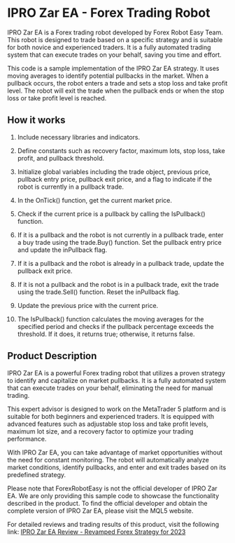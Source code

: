 # IPRO Zar EA - Forex Trading Robot

IPRO Zar EA is a Forex trading robot developed by Forex Robot Easy Team. This robot is designed to trade based on a specific strategy and is suitable for both novice and experienced traders. It is a fully automated trading system that can execute trades on your behalf, saving you time and effort.

This code is a sample implementation of the IPRO Zar EA strategy. It uses moving averages to identify potential pullbacks in the market. When a pullback occurs, the robot enters a trade and sets a stop loss and take profit level. The robot will exit the trade when the pullback ends or when the stop loss or take profit level is reached.

## How it works

1. Include necessary libraries and indicators.

2. Define constants such as recovery factor, maximum lots, stop loss, take profit, and pullback threshold.

3. Initialize global variables including the trade object, previous price, pullback entry price, pullback exit price, and a flag to indicate if the robot is currently in a pullback trade.

4. In the OnTick() function, get the current market price.

5. Check if the current price is a pullback by calling the IsPullback() function.

6. If it is a pullback and the robot is not currently in a pullback trade, enter a buy trade using the trade.Buy() function. Set the pullback entry price and update the inPullback flag.

7. If it is a pullback and the robot is already in a pullback trade, update the pullback exit price.

8. If it is not a pullback and the robot is in a pullback trade, exit the trade using the trade.Sell() function. Reset the inPullback flag.

9. Update the previous price with the current price.

10. The IsPullback() function calculates the moving averages for the specified period and checks if the pullback percentage exceeds the threshold. If it does, it returns true; otherwise, it returns false.

## Product Description

IPRO Zar EA is a powerful Forex trading robot that utilizes a proven strategy to identify and capitalize on market pullbacks. It is a fully automated system that can execute trades on your behalf, eliminating the need for manual trading.

This expert advisor is designed to work on the MetaTrader 5 platform and is suitable for both beginners and experienced traders. It is equipped with advanced features such as adjustable stop loss and take profit levels, maximum lot size, and a recovery factor to optimize your trading performance.

With IPRO Zar EA, you can take advantage of market opportunities without the need for constant monitoring. The robot will automatically analyze market conditions, identify pullbacks, and enter and exit trades based on its predefined strategy.

Please note that ForexRobotEasy is not the official developer of IPRO Zar EA. We are only providing this sample code to showcase the functionality described in the product. To find the official developer and obtain the complete version of IPRO Zar EA, please visit the MQL5 website.

For detailed reviews and trading results of this product, visit the following link: [IPRO Zar EA Review - Revamped Forex Strategy for 2023](https://forexroboteasy.com/forex-robot-review/ipro-zar-ea-review-revamped-forex-strategy-for-2023/)

